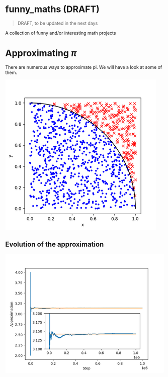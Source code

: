 # funny_maths (DRAFT)

> DRAFT, to be updated in the next days

A collection of funny and/or interesting math projects

# Approximating $\pi$

There are numerous ways to approximate pi. We will have a look at some of them.

![Circle](ApproxPi/circle.png)

## Evolution of the approximation

![Approximation](ApproxPi/approx.png)
